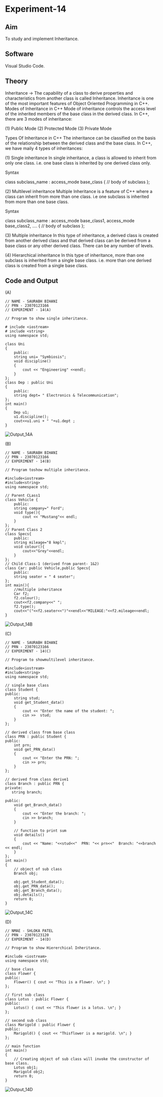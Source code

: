 # Experiment-14
## Aim
To study and implement Inheritance.

## Software
Visual Studio Code.

## Theory
Inheritance -> The capability of a class to derive properties and characteristics from another class is called Inheritance. Inheritance is one of the most important features of Object Oriented Programming in C++.
Modes of Inheritance in C++
Mode of inheritance controls the access level of the inherited members of the base class in the derived class. In C++, there are 3 modes of inheritance:

(1) Public Mode
(2) Protected Mode
(3) Private Mode

Types Of Inheritance in C++
The inheritance can be classified on the basis of the relationship between the derived class and the base class. In C++, we have maily 4 types of inheritances:

(1) Single inheritance
In single inheritance, a class is allowed to inherit from only one class. i.e. one base class is inherited by one derived class only.

Syntax

class subclass_name : access_mode base_class
{
// body of subclass
};

(2) Multilevel inheritance
Multiple Inheritance is a feature of C++ where a class can inherit from more than one class. i.e one subclass is inherited from more than one base class.

Syntax

class subclass_name : access_mode base_class1, access_mode base_class2, ....
{
// body of subclass
};

(3) Multiple inheritance
In this type of inheritance, a derived class is created from another derived class and that derived class can be derived from a base class or any other derived class. There can be any number of levels.

(4) Hierarchical inheritance
In this type of inheritance, more than one subclass is inherited from a single base class. i.e. more than one derived class is created from a single base class.

## Code and Output
(A)
```
// NAME - SAURABH BIHANI 
// PRN - 23070123166
// EXPERIMENT - 14(A)  

// Program to show single inheritance.

# include <iostream>
# include <string>
using namespace std;

class Uni
{
    public:
    string uni= "Symbiosis";
    void discipline()
    {
        cout << "Engineering" <<endl;
    }
};
class Dep : public Uni
{
    public:
    string dept= " Electronics & Telecommunication";
};
int main()
{
    Dep u1;
    u1.discipline();
    cout<<u1.uni + " "+u1.dept ;
}
```
![Output_14A](https://github.com/user-attachments/assets/b8198520-e9e6-4e98-ad83-ba8ff65784ba)

(B)
```
// NAME - SAURABH BIHANI
// PRN - 23070123166 
// EXPERIMENT - 14(B) 

// Program toshow multiple inheritance.

#include<iostream> 
#include<string> 
using namespace std; 

// Parent CLass1 
class Vehicle {
    public:
    string company=" Ford";
    void type(){
        cout << "Mustang"<< endl;
    }
};
// Parent Class 2
class Specs{
    public:
    string mileage="8 kmpl";
    void colour(){
        cout<<"Grey"<<endl;
    }
};
// Child Class-1 (derived from parent- 1&2)
class Car: public Vehicle,public Specs{
    public:
    string seater = " 4 seater";
};
int main(){
    //multiple inheritance
    Car f2;
    f2.colour();
    cout<<f2.company<<" ";
    f2.type();
    cout<<"("<<f2.seater<<")"<<endl<<"MILEAGE:"<<f2.mileage<<endl;
} 
```
![Output_14B](https://github.com/user-attachments/assets/a84cfee9-65f6-4da0-bb47-85b8bae317e2)

(C)
```
// NAME - SAURABH BIHANI
// PRN - 23070123166 
// EXPERIMENT - 14(C) 

// Program to showmultilevel inheritance.

#include<iostream> 
#include<string>
using namespace std; 

// single base class
class Student {
public:
    string stud;
    void get_Student_data()
    {
        cout << "Enter the name of the student: ";
        cin >>  stud;
    }
};
 
// derived class from base class
class PRN : public Student {
public:
    int prn;
    void get_PRN_data()
    {
        cout << "Enter the PRN: ";
        cin >> prn;
    }
};
 
// derived from class derive1
class Branch : public PRN {
private:
   string branch;
 
public:
    void get_Branch_data()
    {
        cout << "Enter the branch: ";
        cin >> branch;
    }
 
    // function to print sum
    void details()
    {
        cout << "Name: "<<stud<<"  PRN: "<< prn<<"  Branch: "<<branch << endl;
    }
};
int main()
{
    // object of sub class
    Branch obj;
 
    obj.get_Student_data();
    obj.get_PRN_data();
    obj.get_Branch_data();
    obj.details();
    return 0;
}
```
![Output_14C](https://github.com/user-attachments/assets/e8d0d97f-9a3e-49d1-8e7a-f633f79c6430)

(D)
```
// NMAE - SHLOKA PATEL 
// PRN - 23070123120 
// EXPERIMENT - 14(D) 

// Program to show Hiererchical Inheritance.                    

#include <iostream>
using namespace std;

// base class
class Flower {
public:
    Flower() { cout << "This is a Flower. \n"; }
};

// first sub class
class Lotus : public Flower {
public:
    Lotus() { cout << "This flower is a lotus. \n"; }
};

// second sub class
class Marigold : public Flower {
public:
    Marigold() { cout << "Thisflower is a marigold. \n"; }
};

// main function
int main()
{
    // Creating object of sub class will invoke the constructor of base class.
    Lotus obj1;
    Marigold obj2;
    return 0;
}
```
![Output_14D](https://github.com/user-attachments/assets/dfca31dd-118a-4557-9e02-df919268dc59)
